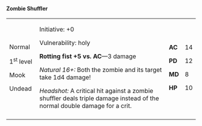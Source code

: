 #### Zombie Shuffler

<table>
<colgroup>
<col style="width: 16%" />
<col style="width: 72%" />
<col style="width: 5%" />
<col style="width: 5%" />
</colgroup>
<tbody>
<tr class="odd">
<td><p>Normal</p>
<p>1<sup>st</sup> level</p>
<p>Mook</p>
<p>Undead</p></td>
<td><p>Initiative: +0</p>
<p>Vulnerability: holy</p>
<p><strong>Rotting fist +5 vs. AC</strong>—3 damage</p>
<p><em>Natural 16+:</em> Both the zombie and its target take 1d4
damage!</p>
<p><em>Headshot:</em> A critical hit against a zombie shuffler deals
triple damage instead of the normal double damage for a crit.</p></td>
<td><p><strong>AC</strong></p>
<p><strong>PD</strong></p>
<p><strong>MD</strong></p>
<p><strong>HP</strong></p></td>
<td><p>14</p>
<p>12</p>
<p>8</p>
<p>10</p></td>
</tr>
<tr class="even">
<td></td>
<td></td>
<td></td>
<td></td>
</tr>
</tbody>
</table>

